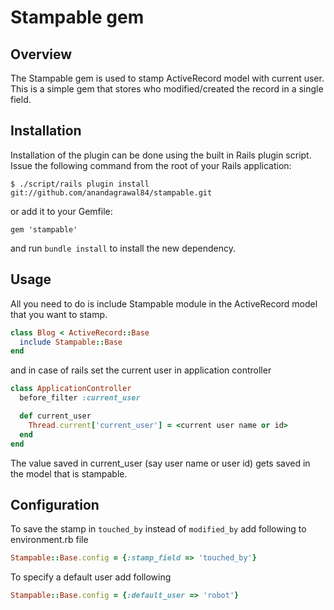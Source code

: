 Stampable gem
=============

Overview
--------

The Stampable gem is used to stamp ActiveRecord model with current user. This is a simple gem that stores who modified/created the record in a single field.


Installation
------------

Installation of the plugin can be done using the built in Rails plugin script. Issue the following
command from the root of your Rails application:

    $ ./script/rails plugin install git://github.com/anandagrawal84/stampable.git

or add it to your Gemfile:

    gem 'stampable'

and run `bundle install` to install the new dependency.

Usage
-----
All you need to do is include Stampable module in the ActiveRecord model that you want to stamp.

```ruby
class Blog < ActiveRecord::Base
  include Stampable::Base
end
```

and in case of rails set the current user in application controller

```ruby
class ApplicationController
  before_filter :current_user

  def current_user
    Thread.current['current_user'] = <current user name or id>
  end
end
```

The value saved in current_user (say user name or user id) gets saved in the model that is stampable.

Configuration
-------------
To save the stamp in `touched_by` instead of `modified_by` add following to environment.rb file

```ruby
Stampable::Base.config = {:stamp_field => 'touched_by'}
```

To specify a default user add following

```ruby
Stampable::Base.config = {:default_user => 'robot'}
```
